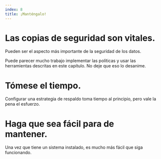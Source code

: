 ```yaml
---
index: 8
title: ¡Manténgalo!
---
```

# Las copias de seguridad son vitales.

Pueden ser el aspecto más importante de la seguridad de los datos.

Puede parecer mucho trabajo implementar las políticas y usar las herramientas descritas en este capítulo. No deje que eso lo desanime.

# Tómese el tiempo.

Configurar una estrategia de respaldo toma tiempo al principio, pero vale la pena el esfuerzo.

# Haga que sea fácil para de mantener.

Una vez que tiene un sistema instalado, es mucho más fácil que siga funcionando.